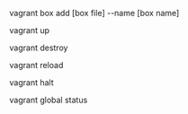 vagrant box add [box file] --name [box name]

vagrant up

vagrant destroy

vagrant reload

vagrant halt

vagrant global status